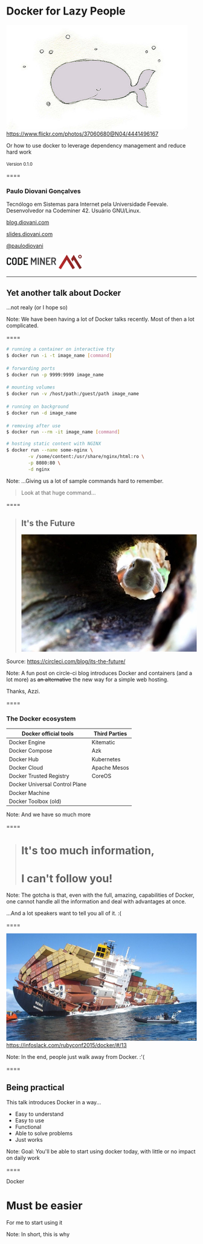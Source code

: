 # Docker for Lazy People

![sleepy-whale](img/sleepy-whale.jpg)
https://www.flickr.com/photos/37060680@N04/4441496167 <!-- .element: class="credits" -->

Or how to use docker to leverage dependency management and 
reduce hard work

<small>Version 0.1.0</small>

====

<!-- .slide: class="half-slide" data-background="url(img/paulodiovani.jpg)" data-background-size="contain" data-background-repeat="no-repeat" data-background-position="right" -->

### <i class="fa fa-user"></i> Paulo Diovani Gonçalves

Tecnólogo em Sistemas para Internet pela Universidade Feevale.
Desenvolvedor na Codeminer 42.
Usuário GNU/Linux.

[blog.diovani.com][blog]

[slides.diovani.com][slides]

[@paulodiovani][twitter]

[![codeminer42][code-logo]][code-site] <!-- .element: class="no-border no-background" -->

[avatar]: img/avatar.jpg
[blog]: http://blog.diovani.com
[slides]: http://slides.diovani.com
[twitter]: http://twitter.com/paulodiovani
[code-logo]: img/codeminer42.png
[code-site]: http://codeminer42.com/

----

## Yet another talk about Docker

...not realy (or I hope so)

Note:
We have been having a lot of Docker talks recently.
Most of then a lot complicated.

====

```bash
# running a container on interactive tty
$ docker run -i -t image_name [command]

# forwarding ports
$ docker run -p 9999:9999 image_name

# mounting volumes
$ docker run -v /host/path:/guest/path image_name

# running on background
$ docker run -d image_name

# removing after use
$ docker run --rm -it image_name [command]
```

```bash
# hosting static content with NGINX
$ docker run --name some-nginx \
        -v /some/content:/usr/share/nginx/html:ro \
        -p 8080:80 \
        -d nginx
```

Note:
...Giving us a lot of sample commands hard to remember.

> Look at that huge command...

====

> ## It's the Future
> 
> ![future](img/future.jpg)

Source: https://circleci.com/blog/its-the-future/

Note:
A fun post on circle-ci blog introduces Docker and containers
(and a lot more) as ~~an alternative~~ the new way for a simple 
web hosting.

Thanks, Azzi.

====

### The Docker ecosystem 

Docker official tools          | Third Parties
---                            | ---
Docker Engine                  | Kitematic
Docker Compose                 | Azk
Docker Hub                     | Kubernetes
Docker Cloud                   | Apache Mesos
Docker Trusted Registry        | CoreOS
Docker Universal Control Plane |
Docker Machine                 |
Docker Toolbox (old)           |

Note:
And we have so much more

====

> # It's too much information, 
> # I can't follow you!

Note:
The gotcha is that, even with the full, amazing, 
capabilities of Docker, one cannot handle all 
the information and deal with advantages at once.

...And a lot speakers want to tell you all of it. :(

====

![docker-fails](img/docker-fails.jpg)
https://infoslack.com/rubyconf2015/docker/#/13 <!-- .element: class="credits" -->

Note:
In the end, people just walk away from Docker. :'(

====

## Being practical

This talk introduces Docker in a way...

- Easy to understand
- Easy to use
- Functional
- Able to solve problems
- Just works

Note:
Goal: You'll be able to start using docker today,
with little or no impact on daily work

====

Docker

# Must be easier

For me to start using it

Note:
In short, this is why
